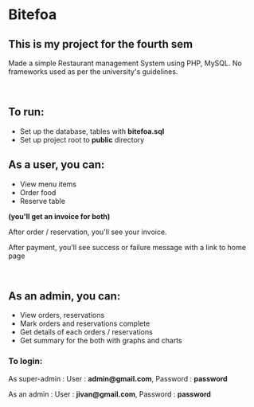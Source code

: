 <h1 style="color:darkpink;">Bitefoa</h1>
<h2>This is my project for the fourth sem</h2>
<p>Made a simple Restaurant management System using PHP, MySQL. No frameworks used as per the university's guidelines.</p>
<br/>
<h2>To run: </h2>
<ul>
  <li>Set up the database, tables with <b>bitefoa.sql</b></li>
  <li>Set up project root to <b>public</b> directory</li>
</ul>
<h2>As a user, you can:</h2>
<ul>
  <li>View menu items</li>
  <li>Order food</li>
  <li>Reserve table</li>
</ul>
<b>(you'll get an invoice for both)</b>
<p>After order / reservation, you'll see your invoice.</p>
<p>After payment, you'll see success or failure message with a link to home page</p>
<br/>
<h2>As an admin, you can:</h2>
<ul>
  <li>View orders, reservations</li>
  <li>Mark orders and reservations complete</li>
  <li>Get details of each orders / reservations</li>
  <li>Get summary for the both with graphs and charts</li>
</ul>
<h3>To login:</h3>
<p>As super-admin : User : <b>admin@gmail.com</b>, Password : <b>password</b></p>
<p>As an admin : User : <b>jivan@gmail.com</b>, Password : <b>password</b></p>


